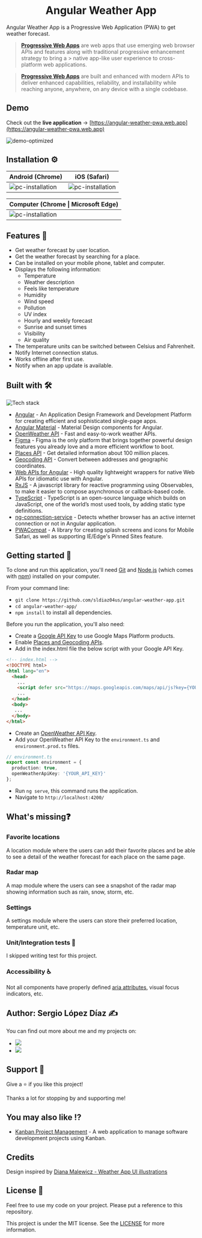 <h1 align="center">Angular Weather App</h1>

Angular Weather App is a Progressive Web Application (PWA) to get weather forecast.
> **[Progressive Web Apps](https://developer.mozilla.org/en-US/docs/Web/Progressive_web_apps)** are web apps that use emerging web browser APIs and features along with traditional progressive enhancement strategy to bring a > native app-like user experience to cross-platform web applications.

> **[Progressive Web Apps](https://web.dev/what-are-pwas/)** are built and enhanced with modern APIs to deliver enhanced capabilities, reliability, and installability while reaching anyone, anywhere, on any device with a single codebase.


## Demo
Check out the **live application** -> [https://angular-weather-pwa.web.app](https://angular-weather-pwa.web.app)

![demo-optimized](https://user-images.githubusercontent.com/61401062/126057910-deb8d91f-6f94-4253-ab46-e40deafa148b.gif)


## Installation ⚙️
| Android (Chrome) | iOS (Safari) |
|-------- | --- |
|![pc-installation](https://user-images.githubusercontent.com/61401062/126021586-a24075ac-0ccc-44aa-8904-381bf64317a2.gif) | ![pc-installation](https://user-images.githubusercontent.com/61401062/126054994-4795e15c-1f0a-43f7-9b73-f284ba997a1b.gif)|

| Computer (Chrome \| Microsoft Edge) |
| -- |
| ![pc-installation](https://user-images.githubusercontent.com/61401062/126054784-d8be0ca1-b6ff-468b-bbfd-00aa4c92866e.gif) |


## Features 🚀
- Get weather forecast by user location.
- Get the weather forecast by searching for a place.
- Can be installed on your mobile phone, tablet and computer.
- Displays the following information:
  - Temperature
  - Weather description
  - Feels like temperature
  - Humidity
  - Wind speed
  - Pollution
  - UV index
  - Hourly and weekly forecast
  - Sunrise and sunset times
  - Visibility
  - Air quality
- The temperature units can be switched between Celsius and Fahrenheit.
- Notify Internet connection status.
- Works offline after first use.
- Notify when an app update is available.


## Built with 🛠️
![Tech stack](https://res.cloudinary.com/comparte/image/upload/v1626424543/weather-app-tech-stack.png)
- [Angular](https://angular.io/) - An Application Design Framework and Development Platform for creating efficient and sophisticated single-page apps.
- [Angular Material](https://material.angular.io/) - Material Design components for Angular.
- [OpenWeather API](https://openweathermap.org/) - Fast and easy-to-work weather APIs.
- [Figma](https://www.figma.com/) - Figma is the only platform that brings together powerful design features you already love and a more efficient workflow to boot.
- [Places API](https://developers.google.com/maps/documentation/places/web-service/overview?hl=en_US) - Get detailed information about 100 million places.
- [Geocoding API](https://developers.google.com/maps/documentation/geocoding/overview?hl=en_US) - Convert between addresses and geographic coordinates.
- [Web APIs for Angular](https://ng-web-apis.github.io/) - High quality lightweight wrappers for native Web APIs for idiomatic use with Angular.
- [RxJS](https://rxjs.dev/) - A javascript library for reactive programming using Observables, to make it easier to compose asynchronous or callback-based code.
- [TypeScript](https://www.typescriptlang.org/) - TypeScript is an open-source language which builds on JavaScript, one of the world’s most used tools, by adding static type definitions.
- [ng-connection-service](https://github.com/ultrasonicsoft/ng-connection-service) - Detects whether browser has an active internet connection or not in Angular application.
- [PWACompat](https://github.com/GoogleChromeLabs/pwacompat) - A library for creating splash screens and icons for Mobile Safari, as well as supporting IE/Edge's Pinned Sites feature.


## Getting started 🏁
To clone and run this application, you'll need [Git](https://git-scm.com) and [Node.js](https://nodejs.org/en/download/) (which comes with [npm](http://npmjs.com)) installed on your computer.

From your command line:
-  `git clone https://github.com/sldiaz04us/angular-weather-app.git`
-  `cd angular-weather-app/`
-  `npm install` to install all dependencies.

Before you run the application, you'll also need:
- Create a [Google API Key](https://developers.google.com/maps/documentation/javascript/get-api-key) to use Google Maps Platform products.
- Enable [Places and Geocoding APIs](https://console.cloud.google.com/apis/library).
- Add in the index.html file the below script with your Google API Key.
```html
<!-- index.html -->
<!DOCTYPE html>
<html lang="en">
  <head>
    ...
    <script defer src="https://maps.googleapis.com/maps/api/js?key={YOUR_API_KEY}&libraries=places"></script>
    ...
  </head>
  <body>
   ...
  </body>
</html>
```
- Create an [OpenWeather API Key](https://openweathermap.org/api).
- Add your OpenWeather API Key to the `environment.ts` and `environment.prod.ts` files.
```typescript
// environment.ts
export const environment = {
  production: true,
  openWeatherApiKey: '{YOUR_API_KEY}'
};
```
-  Run `ng serve`, this command runs the application.
-  Navigate to `http://localhost:4200/`


## What's missing❓
### Favorite locations
A location module where the users can add their favorite places and be able to see a detail of the weather forecast for each place on the same page.

### Radar map
A map module where the users can see a snapshot of the radar map showing information such as rain, snow, storm, etc.

### Settings
A settings module where the users can store their preferred location, temperature unit, etc.

### Unit/Integration tests 🧪
I skipped writing test for this project.

### Accessibility ♿
Not all components have properly defined [aria attributes](https://developer.mozilla.org/en-US/docs/Web/Accessibility/ARIA), visual focus indicators, etc.


## Author: Sergio López Díaz ✍️
You can find out more about me and my projects on:
- [![](https://img.shields.io/badge/Follow-blue?style=social&logo=linkedin&logoColor=blue&labelColor=blue&color=gray)](https://www.linkedin.com/in/sldiaz04us "Sergio Lopez Diaz")
- [![](https://img.shields.io/badge/Follow-blue?style=social&logo=twitter&logoColor=blue&labelColor=blue&color=gray)](https://twitter.com/sldiaz04us "Sergio Lopez Diaz")


## Support 🤝
Give a ⭐️ if you like this project!

Thanks a lot for stopping by and supporting me!


## You may also like ⁉️
- [Kanban Project Management](https://github.com/sldiaz04us/kanban-project-management "
Project Management") - A web application to manage software development projects using Kanban.


## Credits
Design inspired by [Diana Malewicz - Weather App UI illustrations](https://uxdesign.cc/create-a-weather-app-ui-with-3d-like-illustrations-4a6a5686c5ea)


## License 📝
Feel free to use my code on your project. Please put a reference to this repository.

This project is under the MIT license. See the [LICENSE](https://github.com/sldiaz04us/angular-weather-app/blob/master/LICENSE) for more information.
